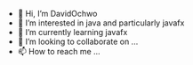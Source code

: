 - 👋 Hi, I’m DavidOchwo
- 👀 I’m interested in java and particularly javafx
- 🌱 I’m currently learning javafx
- 💞️ I’m looking to collaborate on ...
- 📫 How to reach me ...

<!---
DavidOchwo/DavidOchwo is a ✨ special ✨ repository because its `README.md` (this file) appears on your GitHub profile.
You can click the Preview link to take a look at your changes.
--->
